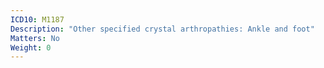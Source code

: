 ```yaml
---
ICD10: M1187
Description: "Other specified crystal arthropathies: Ankle and foot"
Matters: No
Weight: 0
---
```

